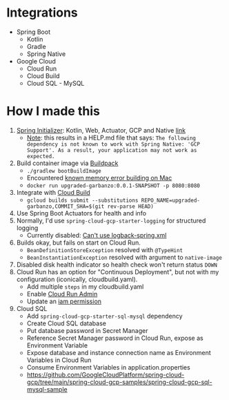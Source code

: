 # Integrations
* Spring Boot
    * Kotlin
    * Gradle
    * Spring Native
* Google Cloud
    * Cloud Run
    * Cloud Build
    * Cloud SQL - MySQL

# How I made this
1. [Spring Initializer](htps://start.spring.io): Kotlin, Web, Actuator, GCP and Native [link](https://start.spring.io/#!type=gradle-project&language=kotlin&platformVersion=2.4.5.RELEASE&packaging=jar&jvmVersion=11&groupId=joeyslalom&artifactId=upgraded-garbanzo&name=upgraded-garbanzo&description=Demo%20project%20for%20Spring%20Boot&packageName=joeyslalom.upgraded-garbanzo&dependencies=native,actuator,web,cloud-gcp)
    * [Note](https://github.com/GoogleCloudPlatform/spring-cloud-gcp/issues/379): this results in a HELP.md file that says:
    ```The following dependency is not known to work with Spring Native: 'GCP Support'. As a result, your application may not work as expected.```
2. Build container image via [Buildpack](https://docs.spring.io/spring-native/docs/current/reference/htmlsingle/#getting-started-buildpacks)
    * `./gradlew bootBuildImage`
    * Encountered [known memory error building on Mac ](https://docs.spring.io/spring-native/docs/current/reference/htmlsingle/#_out_of_memory_error_when_building_the_native_image)
   * `docker run upgraded-garbanzo:0.0.1-SNAPSHOT -p 8080:8080`
3. Integrate with [Cloud Build](https://cloud.google.com/build/docs/building/build-containers)     
    * `gcloud builds submit --substitutions REPO_NAME=upgraded-garbanzo,COMMIT_SHA=$(git rev-parse HEAD)`
4. Use Spring Boot Actuators for health and info 
5. Normally, I'd use `spring-cloud-gcp-starter-logging` for structured logging
     * Currently disabled: [Can't use logback-spring.xml](https://github.com/spring-projects-experimental/spring-native/issues/625)
6. Builds okay, but fails on start on Cloud Run.
     * `BeanDefinitionStoreException` resolved with `@TypeHint`
     * `BeanInstantiationException` resolved with argument to `native-image`
7. Disabled disk health indicator so health check won't return status `DOWN`
8. Cloud Run has an option for "Continuous Deployment", but not with my configuration (iconically, cloudbuild.yaml).
     * Add multiple `steps` in my cloudbuild.yaml
     * Enable [Cloud Run Admin](https://cloud.google.com/build/docs/deploying-builds/deploy-cloud-run#required_iam_permissions)
     * Update an [iam permission](https://cloud.google.com/build/docs/deploying-builds/deploy-cloud-run#continuous-iam)
9. Cloud SQL
    * Add `spring-cloud-gcp-starter-sql-mysql` dependency
    * Create Cloud SQL database
    * Put database password in Secret Manager
    * Reference Secret Manager password in Cloud Run, expose as Environment Variable
    * Expose database and instance connection name as Environment Variables in Cloud Run
    * Consume Environment Variables in application.properties
    * https://github.com/GoogleCloudPlatform/spring-cloud-gcp/tree/main/spring-cloud-gcp-samples/spring-cloud-gcp-sql-mysql-sample
